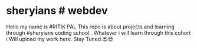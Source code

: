 # sheryians # webdev
Hello my name is #RITIK PAL
This repo is about projects and learning through #sheryians coding school . Whatever i will learn through this cohort i Will upload my work here.
Stay Tuned.😍😍

